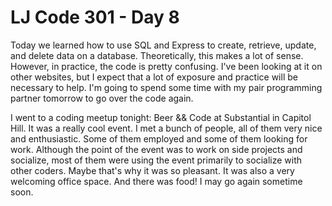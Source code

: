 # LJ Code 301 - Day 8

Today we learned how to use SQL and Express to create, retrieve, update, and delete data on a database. Theoretically, this makes a lot of sense. However, in practice, the code is pretty confusing. I've been looking at it on other websites, but I expect that a lot of exposure and practice will be necessary to help. I'm going to spend some time with my pair programming partner tomorrow to go over the code again.

I went to a coding meetup tonight: Beer && Code at Substantial in Capitol Hill. It was a really cool event. I met a bunch of people, all of them very nice and enthusiastic. Some of them employed and some of them looking for work. Although the point of the event was to work on side projects and socialize, most of them were using the event primarily to socialize with other coders. Maybe that's why it was so pleasant. It was also a very welcoming office space. And there was food! I may go again sometime soon.
